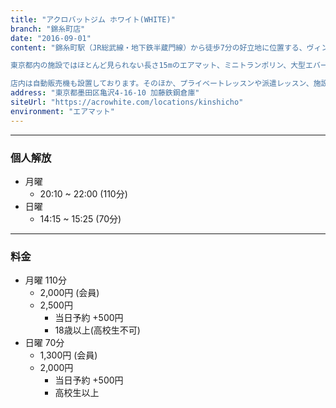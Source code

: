 ```yaml
---
title: "アクロバットジム ホワイト(WHITE)"
branch: "錦糸町店"
date: "2016-09-01"
content: "錦糸町駅（JR総武線・地下鉄半蔵門線）から徒歩7分の好立地に位置する、ヴィンテージ倉庫をリノベーションしたアクロバットジム。広さ205平米・天井高8m以上と、その規模は都心で最大級となっています。

東京都内の施設ではほとんど見られない長さ15mのエアマット、ミニトランポリン、大型エバーマットなど、施設面も都内随一。ロングチアマットも備えているため、チアタンブリングの練習にも最適です。また、幼児や小学生向けのクラスからパルクール＆トリッキングまで、バク転以外のクラスも豊富に実施しています。

店内は自動販売機も設置しております。そのほか、プライベートレッスンや派遣レッスン、施設レンタルも行っておりますので、お気軽にお問い合わせください。"
address: "東京都墨田区亀沢4-16-10 加藤鉄鋼倉庫"
siteUrl: "https://acrowhite.com/locations/kinshicho"
environment: "エアマット"
---
```


---
### 個人解放
- 月曜 
    - 20:10 ~ 22:00 (110分)
- 日曜 
    - 14:15 ~ 15:25 (70分)

---
### 料金
- 月曜 110分
    - 2,000円 (会員)
    - 2,500円
        - 当日予約 +500円
        - 18歳以上(高校生不可)
- 日曜 70分
    - 1,300円 (会員)
    - 2,000円
        - 当日予約 +500円
        - 高校生以上